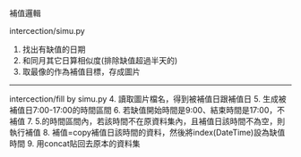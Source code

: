 補值邏輯

intercection/simu.py
1. 找出有缺值的日期
2. 和同月其它日算相似度(排除缺值超過半天的)
3. 取最像的作為補值目標，存成圖片
-----------------------------------------------------------
intercection/fill by simu.py
4. 讀取圖片檔名，得到被補值日跟補值日
5. 生成被補值日7:00-17:00的時間區間
6. 若缺值開始時間是9:00、結束時間是17:00，不補值
7. 5.的時間區間內，若該時間不在原資料集內，且補值日該時間不為空，則執行補值
8. 補值=copy補值日該時間的資料，然後將index(DateTime)設為缺值時間
9. 用concat貼回去原本的資料集
